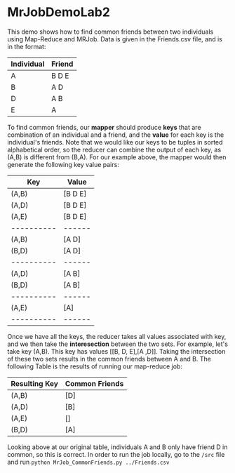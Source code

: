 # MrJobDemoLab2
This demo shows how to find common friends between two individuals using Map-Reduce and MRJob. Data is given in the Friends.csv file, and is in the format:

|Individual|Friend|
|----------|------|
| A | B D E |
| B | A D|
| D | A B|
| E | A |

To find common friends, our **mapper** should produce **keys** that are combination of an individual and a friend, and the **value** for each key is the individual's friends. Note that we would like our keys to be tuples in sorted alphabetical order, so the reducer can combine the output of each key, as 
(A,B) is different from (B,A). For our example above, the mapper would then generate the following key value pairs:

|Key|Value|
|----------|------|
| (A,B) | [B D E] |
| (A,D) | [B D E]|
| (A,E) | [B D E]|
|----------|------|
| (A,B) | [A D] |
| (B,D) | [A D] |
|----------|------|
| (A,D) | [A B] |
| (B,D) | [A B] |
|----------|------|
| (A,E) | [A] |
|----------|------|

Once we have all the keys, the reducer takes all values associated with key, and we then take the **interesection** between the two sets. For example, let's take key (A,B). This key has values [[B, D, E],[A ,D]]. Taking the intersection of these two sets results in the common friends between A and B. The following Table is the results of running our map-reduce job:

|Resulting Key|Common Friends|
|----------|------|
| (A,B)   |  [D] |
| (A,D)   |  [B] |
| (A,E)   |  [] |
| (B,D) | [A] |


Looking above at our original table, individuals A and B only have friend D in common, so this is correct. In order to run the job locally, go to the `/src` file and run `python MrJob_CommonFriends.py ../Friends.csv`
